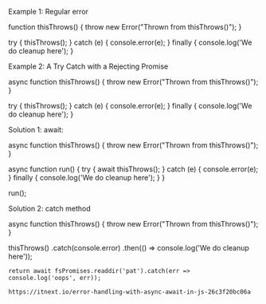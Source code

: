 
Example 1: Regular error

function thisThrows() {
    throw new Error("Thrown from thisThrows()");
}

try {
    thisThrows();
} catch (e) {
    console.error(e);
} finally {
    console.log('We do cleanup here');
}


Example 2: A Try Catch with a Rejecting Promise


async function thisThrows() {
    throw new Error("Thrown from thisThrows()");
}

try {
    thisThrows();
} catch (e) {
    console.error(e);
} finally {
    console.log('We do cleanup here');
}

Solution 1: await: 

async function thisThrows() {
    throw new Error("Thrown from thisThrows()");
}

async function run() {
    try {
        await thisThrows();
    } catch (e) {
        console.error(e);
    } finally {
        console.log('We do cleanup here');
    }
}

run();

Solution 2: catch method


async function thisThrows() {
    throw new Error("Thrown from thisThrows()");
}

thisThrows()
    .catch(console.error)
    .then(() => console.log('We do cleanup here'));





    return await fsPromises.readdir('pat').catch(err => console.log('oops', err));

    https://itnext.io/error-handling-with-async-await-in-js-26c3f20bc06a



  